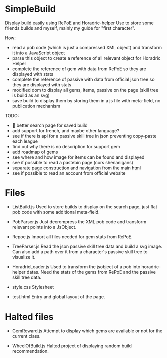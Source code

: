 # SimpleBuild

Display build easily using RePoE and Horadric-helper
Use to store some friends builds and myself, mainly my guide for "first character".

How: 
* read a pob code (which is just a compressed XML object) and transform it into a JavaScript object
* parse this object to create a reference of all relevant object for Horadric Helper
* complete the reference of gem with data from RePoE so they are displayed with stats
* complete the reference of passive with data from official json tree so they are displayed with stats
* modified dom to display all gems, items, passive on the page (skill tree is build as an svg)
* save build to display them by storing them in a js file with meta-field, no publication mechanism

TODO:
* :art: better search page for saved build
* add support for french, and maybe other language?
* see if there is api for a passive skill tree in json preventing copy-paste each league
* find out why there is no description for support gem
* add roadmap of gems
* see where and how image for items can be found and displayed
* see if possible to read a pastebin page (cors shenanigans)
* separate page construction and navigation from the main html
* see if possible to read an account from official website

# Files

* ListBuild.js
Used to store builds to display on the search page, just flat pob code with some additional meta-field.

* PobParser.js
Just decrompress the XML pob code and transform relevant points into a JsObject.

* Repoe.js
Import all files needed for gem stats from RePoE.

* TreeParser.js
Read the json passive skill tree data and build a svg image. Can also add a path over it from a character's passive skill tree to visualize it.

* HoradricLoader.js
Used to transform the jsobject of a pob into horadric-helper datas. Need the stats of the gems from RePoE and the passive skill tree data.

* style.css
Stylesheet

* test.html
Entry and global layout of the page.

# Halted files

* GemReward.js
Attempt to display which gems are available or not for the current class.

* WheelOfBuild.js
Halted project of displaying random build recommendation.
